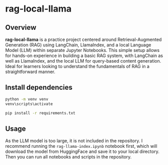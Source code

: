 # rag-local-llama

## Overview

**rag-local-llama** is a practice project centered around Retrieval-Augmented Generation (RAG) using LangChain, LlamaIndex, and a local Language Model (LLM) within separate Jupyter Notebooks. This simple setup allows for hands-on experience in building a basic RAG system, with LangChain as well as LlamaIndex, and the local LLM for query-based content generation. Ideal for learners looking to understand the fundamentals of RAG in a straightforward manner.

## Install dependencies

```bash
python -m venv venv
venv\scripts\activate
```

```bash
pip install -r requirements.txt
```
## Usage
As the LLM model is too large, it is not included in the repository. I recommend running the `rag-llama-index.ipynb` notebook first, which will download the model from HuggingFace and save it to your local directory. Then you can run all notebooks and scripts in the repository.

